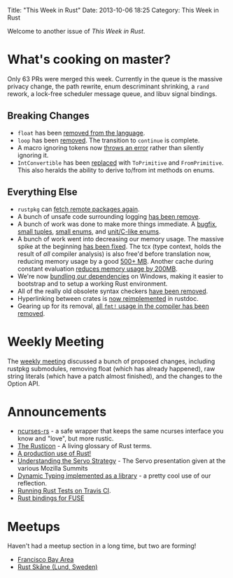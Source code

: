 Title: "This Week in Rust"
Date: 2013-10-06 18:25
Category: This Week in Rust

Welcome to another issue of *This Week in Rust*.

<!-- more -->

# What's cooking on master?

Only 63 PRs were merged this week. Currently in the queue is the massive
privacy change, the path rewrite, enum descriminant shrinking, a `rand`
rework, a lock-free scheduler message queue, and libuv signal bindings.

## Breaking Changes

- `float` has been [removed from the
  language](https://github.com/mozilla/rust/pull/9519).
- `loop` has been [removed](https://github.com/mozilla/rust/pull/9665). The
  transition to `continue` is complete.
- A macro ignoring tokens now [throws an
  error](https://github.com/mozilla/rust/pull/9673) rather than silently
  ignoring it.
- `IntConvertible` has been
  [replaced](https://github.com/mozilla/rust/pull/9250) with `ToPrimitive` and
  `FromPrimitive`. This also heralds the ability to derive to/from int methods
  on enums.

## Everything Else

- `rustpkg` can [fetch remote packages
  again](https://github.com/mozilla/rust/pull/9741).
- A bunch of unsafe code surrounding logging [has been
  remove](https://github.com/mozilla/rust/pull/9593).
- A bunch of work was done to make more things immediate. A
  [bugfix](https://github.com/mozilla/rust/pull/9643), [small
  tuples](https://github.com/mozilla/rust/pull/9656), [small
  enums](https://github.com/mozilla/rust/pull/9677), and [unit/C-like
  enums](https://github.com/mozilla/rust/pull/9699).
- A bunch of work went into decreasing our memory usage. The massive spike at
  the beginning [has been fixed](https://github.com/mozilla/rust/pull/9612).
  The tcx (type context, holds the result of *all* compiler analysis) is also
  free'd before translation now, reducing memory usage by a good [500+
  MB](https://github.com/mozilla/rust/pull/9686). Another cache during
  constant evaluation [reduces memory usage by
  200MB](https://github.com/mozilla/rust/pull/9722).
- We're now [bundling our
  dependencies](https://github.com/mozilla/rust/pull/9662) on Windows, making
  it easier to bootstrap and to setup a working Rust environment.
- All of the really old obsolete syntax checkers [have been
  removed](https://github.com/mozilla/rust/pull/9712).
- Hyperlinking between crates is [now
  reimplemented](https://github.com/mozilla/rust/pull/9691) in rustdoc.
- Gearing up for its removal, [all `fmt!` usage in the compiler has been
  removed](https://github.com/mozilla/rust/pull/9599).

# Weekly Meeting

The [weekly
meeting](https://github.com/mozilla/rust/wiki/Meeting-weekly-2013-10-01)
discussed a bunch of proposed changes, including rustpkg submodules, removing
float (which has already happened), raw string literals (which have a patch
almost finished), and the changes to the Option API.

# Announcements

- [ncurses-rs](https://github.com/jeaye/ncurses-rs) - a safe wrapper that
  keeps the same ncurses interface you know and "love", but more rustic.
- [The Rusticon](https://github.com/mozilla/rust/wiki/The%20Rusticon) - A
  living glossary of Rust terms.
- [A production use of
  Rust!](http://www.reddit.com/r/rust/comments/1nqzth/zeromq_helping_us_block_malicious_domains_in_real/)
- [Understanding the Servo
  Strategy](http://www.reddit.com/r/rust/comments/1ntnvf/understanding_the_servo_strategy/)
  \- The Servo presentation given at the various Mozilla Summits
- [Dynamic Typing implemented as a
  library](http://www.reddit.com/r/rust/comments/1nmarr/dynamic_typing_implemented_as_library_code/)
  \- a pretty cool use of our reflection.
- [Running Rust Tests on Travis
  CI](http://www.reddit.com/r/rust/comments/1ni84a/running_rust_tests_on_travis_ci/).
- [Rust bindings for
  FUSE](http://www.reddit.com/r/rust/comments/1ngqgr/rust_bindings_for_fuse_filesystem_in_userspace/)

# Meetups

Haven't had a meetup section in a long time, but two are forming!

- [Francisco Bay Area](http://www.meetup.com/Rust-Bay-Area/)
- [Rust Skåne (Lund, Sweden)](http://www.meetup.com/rust-skane/)
